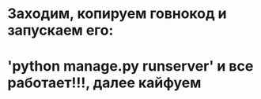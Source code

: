 # Заходим, копируем говнокод и запускаем его:
# 'python manage.py runserver' и все работает!!!, далее кайфуем

